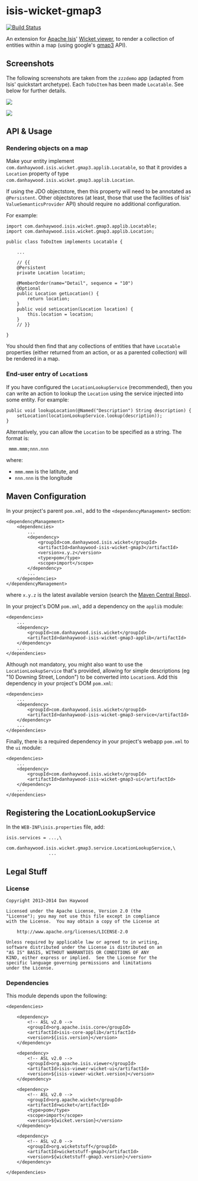 isis-wicket-gmap3
=================

[![Build Status](https://travis-ci.org/danhaywood/isis-wicket-gmap3.png?branch=master)](https://travis-ci.org/danhaywood/isis-wicket-gmap3)

An extension for [Apache Isis](http://isis.apache.org)' [Wicket viewer](http://isis.apache.org/components/viewers/wicket/about.html), to render a collection of entities within a map (using google's [gmap3](https://developers.google.com/maps/documentation/javascript/) API).  

## Screenshots

The following screenshots are taken from the `zzzdemo` app (adapted from Isis' quickstart archetype).  Each `ToDoItem` has been made `Locatable`.  See below for further details.

![](https://raw.github.com/danhaywood/isis-wicket-gmap3/master/images/screenshot-1.png)

![](https://raw.github.com/danhaywood/isis-wicket-gmap3/master/images/screenshot-2.png)


## API & Usage

### Rendering objects on a map

Make your entity implement `com.danhaywood.isis.wicket.gmap3.applib.Locatable`, so that it provides a `Location` property of type `com.danhaywood.isis.wicket.gmap3.applib.Location`.

If using the JDO objectstore, then this property will need to be annotated as `@Persistent`.  Other objectstores (at least, those that use the facilities of Isis' `ValueSemanticsProvider` API) should require no additional configuration.

For example:

    import com.danhaywood.isis.wicket.gmap3.applib.Locatable;
    import com.danhaywood.isis.wicket.gmap3.applib.Location;

    public class ToDoItem implements Locatable {

        ...

        // {{
        @Persistent
        private Location location;
        
        @MemberOrder(name="Detail", sequence = "10")
        @Optional
        public Location getLocation() {
            return location;
        }
        public void setLocation(Location location) {
            this.location = location;
        }
        // }}

    }

You should then find that any collections of entities that have `Locatable` properties (either returned from an action, or as a parented collection) will be rendered in a map.

### End-user entry of `Location`s

If you have configured the `LocationLookupService` (recommended), then you can write an action to lookup the `Location` using the service injected into some entity.  For example:

    public void lookupLocation(@Named("Description") String description) {
        setLocation(locationLookupService.lookup(description));
    }

Alternatively, you can allow the `Location` to be specified as a string.  The format is:

     mmm.mmm;nnn.nnn

where:

* `mmm.mmm` is the latitute, and
* `nnn.nnn` is the longitude 


## Maven Configuration

In your project's parent `pom.xml`, add to the `<dependencyManagement>` section:

    <dependencyManagement>
        <dependencies>
            ...
            <dependency>
                <groupId>com.danhaywood.isis.wicket</groupId>
                <artifactId>danhaywood-isis-wicket-gmap3</artifactId>
                <version>x.y.z</version>
                <type>pom</type>
                <scope>import</scope>
            </dependency>
            ...
        </dependencies>
    </dependencyManagement>

where `x.y.z` is the latest available version (search the [Maven Central Repo](http://search.maven.org/#search|ga|1|isis-wicket-gmap3)).

In your project's DOM `pom.xml`, add a dependency on the `applib` module:

    <dependencies>
        ...
        <dependency>
            <groupId>com.danhaywood.isis.wicket</groupId>
            <artifactId>danhaywood-isis-wicket-gmap3-applib</artifactId>
        </dependency>
        ...
    </dependencies> 

Although not mandatory, you might also want to use the `LocationLookupService` that's provided, allowing for simple descriptions (eg "10 Downing Street, London") to be converted into `Location`s.  Add this dependency in your project's DOM `pom.xml`:

    <dependencies>
        ...
        <dependency>
            <groupId>com.danhaywood.isis.wicket</groupId>
            <artifactId>danhaywood-isis-wicket-gmap3-service</artifactId>
        </dependency>
        ...
    </dependencies> 


Finally, there is a required dependency in your project's webapp `pom.xml` to the `ui` module:

    <dependencies>
        ...
        <dependency>
            <groupId>com.danhaywood.isis.wicket</groupId>
            <artifactId>danhaywood-isis-wicket-gmap3-ui</artifactId>
        </dependency>
        ...
    </dependencies> 



## Registering the LocationLookupService

In the `WEB-INF\isis.properties` file, add:

    isis.services = ...,\
                    com.danhaywood.isis.wicket.gmap3.service.LocationLookupService,\
                    ...

## Legal Stuff

### License

    Copyright 2013~2014 Dan Haywood

    Licensed under the Apache License, Version 2.0 (the
    "License"); you may not use this file except in compliance
    with the License.  You may obtain a copy of the License at

        http://www.apache.org/licenses/LICENSE-2.0

    Unless required by applicable law or agreed to in writing,
    software distributed under the License is distributed on an
    "AS IS" BASIS, WITHOUT WARRANTIES OR CONDITIONS OF ANY
    KIND, either express or implied.  See the License for the
    specific language governing permissions and limitations
    under the License.

### Dependencies

This module depends upon the following:

    <dependencies>

        <dependency>
            <!-- ASL v2.0 -->
            <groupId>org.apache.isis.core</groupId>
            <artifactId>isis-core-applib</artifactId>
            <version>${isis.version}</version>
        </dependency>

        <dependency>
            <!-- ASL v2.0 -->
            <groupId>org.apache.isis.viewer</groupId>
            <artifactId>isis-viewer-wicket-ui</artifactId>
            <version>${isis-viewer-wicket.version}</version>
        </dependency>

        <dependency>
            <!-- ASL v2.0 -->
            <groupId>org.apache.wicket</groupId>
            <artifactId>wicket</artifactId>
            <type>pom</type>
            <scope>import</scope>
            <version>${wicket.version}</version>
        </dependency>

        <dependency>
            <!-- ASL v2.0 -->
            <groupId>org.wicketstuff</groupId>
            <artifactId>wicketstuff-gmap3</artifactId>
            <version>${wicketstuff-gmap3.version}</version>
        </dependency>

    </dependencies>
